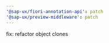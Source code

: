 ```yaml
---
'@sap-ux/fiori-annotation-api': patch
'@sap-ux/preview-middleware': patch
---
```


fix: refactor object clones
